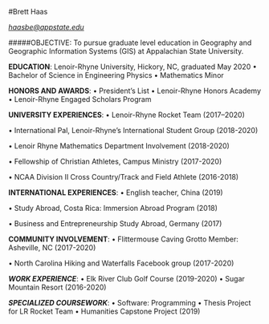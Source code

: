 #Brett Haas

*haasbe@appstate.edu*

#####OBJECTIVE: To pursue graduate level education in Geography and Geographic Information Systems (GIS) at Appalachian State University.

**EDUCATION**:
Lenoir-Rhyne University, Hickory, NC, graduated May 2020
• Bachelor of Science in Engineering Physics
• Mathematics Minor

**HONORS AND AWARDS**:
• President’s List
• Lenoir-Rhyne Honors Academy
• Lenoir-Rhyne Engaged Scholars Program

**UNIVERSITY EXPERIENCES**:
• Lenoir-Rhyne Rocket Team (2017–2020)

• International Pal, Lenoir-Rhyne’s International Student Group (2018-2020)

• Lenoir Rhyne Mathematics Department Involvement (2018-2020)

• Fellowship of Christian Athletes, Campus Ministry (2017-2020)

• NCAA Division II Cross Country/Track and Field Athlete (2016-2018)

**INTERNATIONAL EXPERIENCES**:
• English teacher, China (2019)

• Study Abroad, Costa Rica: Immersion Abroad Program (2018)

• Business and Entrepreneurship Study Abroad, Germany (2017)

**COMMUNITY INVOLVEMENT**:
• Flittermouse Caving Grotto Member: Asheville, NC (2017-2020)

• North Carolina Hiking and Waterfalls Facebook group (2017-2020)

***WORK EXPERIENCE***:
• Elk River Club Golf Course (2019-2020)
• Sugar Mountain Resort (2016-2020)

***SPECIALIZED COURSEWORK***:
• Software: Programming
• Thesis Project for LR Rocket Team
• Humanities Capstone Project (2019)
